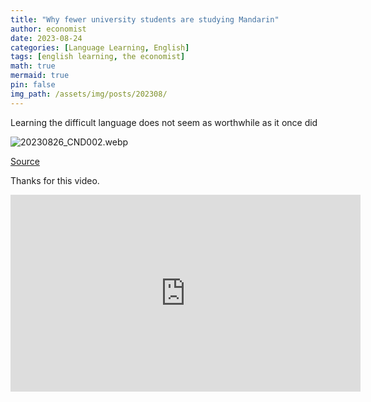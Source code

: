 ```yaml
---
title: "Why fewer university students are studying Mandarin"
author: economist
date: 2023-08-24
categories: [Language Learning, English]
tags: [english learning, the economist]
math: true
mermaid: true
pin: false
img_path: /assets/img/posts/202308/
---
```



Learning the difficult language does not seem as worthwhile as it once did

![20230826_CND002.webp](20230826_CND002.webp)



[Source](https://www.economist.com/china/2023/08/24/why-fewer-university-students-are-studying-mandarin#:~:text=It%20could%20be%20that%20the,the%20jobs%20that%20require%20Mandarin.)

Thanks for this video.

<iframe width="560" height="315" src="https://www.youtube.com/embed/6P7BCB_WY48" title="YouTube video player" frameborder="0" allow="accelerometer; autoplay; clipboard-write; encrypted-media; gyroscope; picture-in-picture; web-share" allowfullscreen></iframe>
